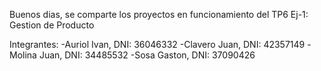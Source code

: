 Buenos dias, se comparte los proyectos en funcionamiento del TP6 Ej-1: Gestion de Producto

Integrantes: -Auriol Ivan, DNI: 36046332 -Clavero Juan, DNI: 42357149 -Molina Juan, DNI: 34485532 -Sosa Gaston, DNI: 37090426
